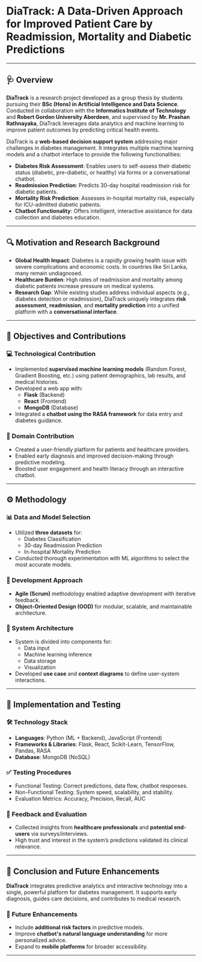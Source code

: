 # DiaTrack: A Data-Driven Approach for Improved Patient Care by Readmission, Mortality and Diabetic Predictions

---

## 🩺 Overview

**DiaTrack** is a research project developed as a group thesis by students pursuing their **BSc (Hons) in Artificial Intelligence and Data Science**. Conducted in collaboration with the **Informatics Institute of Technology** and **Robert Gordon University Aberdeen**, and supervised by **Mr. Prashan Rathnayaka**, DiaTrack leverages data analytics and machine learning to improve patient outcomes by predicting critical health events.

DiaTrack is a **web-based decision support system** addressing major challenges in diabetes management. It integrates multiple machine learning models and a chatbot interface to provide the following functionalities:

- **Diabetes Risk Assessment**: Enables users to self-assess their diabetic status (diabetic, pre-diabetic, or healthy) via forms or a conversational chatbot.
- **Readmission Prediction**: Predicts 30-day hospital readmission risk for diabetic patients.
- **Mortality Risk Prediction**: Assesses in-hospital mortality risk, especially for ICU-admitted diabetic patients.
- **Chatbot Functionality**: Offers intelligent, interactive assistance for data collection and diabetes education.

---

## 🔍 Motivation and Research Background

- **Global Health Impact**: Diabetes is a rapidly growing health issue with severe complications and economic costs. In countries like Sri Lanka, many remain undiagnosed.
- **Healthcare Burden**: High rates of readmission and mortality among diabetic patients increase pressure on medical systems.
- **Research Gap**: While existing studies address individual aspects (e.g., diabetes detection or readmission), DiaTrack uniquely integrates **risk assessment**, **readmission**, and **mortality prediction** into a unified platform with a **conversational interface**.

---

## 🎯 Objectives and Contributions

### 💻 Technological Contribution

- Implemented **supervised machine learning models** (Random Forest, Gradient Boosting, etc.) using patient demographics, lab results, and medical histories.
- Developed a web app with:
  - **Flask** (Backend)
  - **React** (Frontend)
  - **MongoDB** (Database)
- Integrated a **chatbot using the RASA framework** for data entry and diabetes guidance.

### 🧠 Domain Contribution

- Created a user-friendly platform for patients and healthcare providers.
- Enabled early diagnosis and improved decision-making through predictive modeling.
- Boosted user engagement and health literacy through an interactive chatbot.

---

## ⚙️ Methodology

### 📊 Data and Model Selection

- Utilized **three datasets** for:
  - Diabetes Classification
  - 30-day Readmission Prediction
  - In-hospital Mortality Prediction
- Conducted thorough experimentation with ML algorithms to select the most accurate models.

### 🚀 Development Approach

- **Agile (Scrum)** methodology enabled adaptive development with iterative feedback.
- **Object-Oriented Design (OOD)** for modular, scalable, and maintainable architecture.

### 🧱 System Architecture

- System is divided into components for:
  - Data input
  - Machine learning inference
  - Data storage
  - Visualization
- Developed **use case** and **context diagrams** to define user-system interactions.

---

## 🧪 Implementation and Testing

### 🛠 Technology Stack

- **Languages**: Python (ML + Backend), JavaScript (Frontend)
- **Frameworks & Libraries**: Flask, React, Scikit-Learn, TensorFlow, Pandas, RASA
- **Database**: MongoDB (NoSQL)

### ✅ Testing Procedures

- Functional Testing: Correct predictions, data flow, chatbot responses.
- Non-Functional Testing: System speed, scalability, and stability.
- Evaluation Metrics: Accuracy, Precision, Recall, AUC

### 🧾 Feedback and Evaluation

- Collected insights from **healthcare professionals** and **potential end-users** via surveys/interviews.
- High trust and interest in the system’s predictions validated its clinical relevance.

---

## 📌 Conclusion and Future Enhancements

**DiaTrack** integrates predictive analytics and interactive technology into a single, powerful platform for diabetes management. It supports early diagnosis, guides care decisions, and contributes to medical research.

### 🔮 Future Enhancements

- Include **additional risk factors** in predictive models.
- Improve **chatbot's natural language understanding** for more personalized advice.
- Expand to **mobile platforms** for broader accessibility.

---

